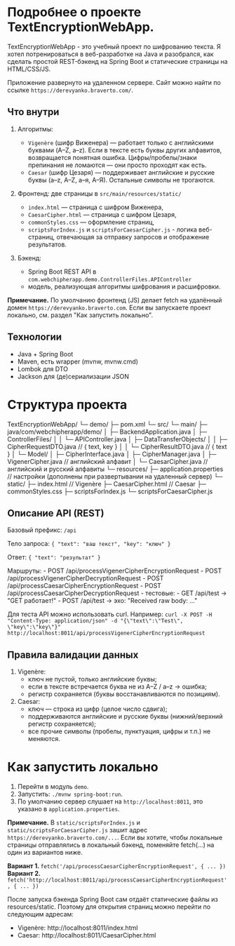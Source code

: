 # Подробнее о проекте TextEncryptionWebApp. 

TextEncryptionWebApp - это учебный проект по шифрованию текста. Я хотел потренироваться в веб-разработке на Java и разобрался, как сделать простой REST-бэкенд на Spring Boot и статические страницы на HTML/CSS/JS.

Приложение развернуто на удаленном сервере. Сайт можно найти по ссылке `https://derevyanko.braverto.com/`.

## Что внутри

1. Алгоритмы:

    - `Vigenère` (шифр Виженера) — работает только с английскими буквами (A–Z, a–z). Если в тексте есть буквы других алфавитов, возвращается понятная ошибка. Цифры/пробелы/знаки препинания не ломаются — они просто проходят как есть.
    - `Caesar` (шифр Цезаря) — поддерживает английские и русские буквы (a–z, A–Z, а–я, А–Я). Остальные символы не трогаются.

2. Фронтенд: две страницы в `src/main/resources/static/`

    - `index.html` — страница с шифром Виженера,
    - `CaesarCipher.html` — страница с шифром Цезаря,
    - `commonStyles.css` — оформление страниц,  
    - `scriptsForIndex.js` и `scriptsForCaesarCipher.js` - логика веб-страниц, отвечающая за отправку запросов и отображение результатов.

3. Бэкенд: 
    - Spring Boot REST API в `com.webchipherapp.demo.ControllerFiles.APIController`
    - модель, реализующая алгоритмы шифрования и расшифровки.

<b>Примечание.</b> По умолчанию фронтенд (JS) делает fetch на удалённый домен `https://derevyanko.braverto.com`. Если вы запускаете проект локально, см. раздел "Как запустить локально".


## Технологии

- Java + Spring Boot
- Maven, есть wrapper (mvnw, mvnw.cmd)
- Lombok для DTO
- Jackson для (де)сериализации JSON


# Структура проекта

TextEncryptionWebApp/
└─ demo/
   ├─ pom.xml
   └─ src/
      └─ main/
         ├─ java/com/webchipherapp/demo/
         │  ├─ BackendApplication.java
         │  ├─ ControllerFiles/
         │  │  └─ APIController.java
         │  ├─ DataTransferObjects/
         │  │  ├─ CipherRequestDTO.java   // { text, key }
         │  │  └─ CipherResultDTO.java    // { text }
         │  └─ Model/
         │     ├─ CipherInterface.java
         │     ├─ CipherManager.java
         │     ├─ VigenerCipher.java      // английский алфавит
         │     └─ CaesarCipher.java       // английский и русский алфавиты
         └─ resources/
            ├─ application.properties      // настройки (дополнены при развертывании на удаленный сервер)
            └─ static/
               ├─ index.html               // Vigenère
               ├─ CaesarCipher.html        // Caesar
               ├─ commonStyles.css
               ├─ scriptsForIndex.js
               └─ scriptsForCaesarCipher.js


## Описание API (REST)

Базовый префикс: `/api`

Тело запроса:
`{ "text": "ваш текст", "key": "ключ" }`

Ответ:
`{ "text": "результат" }`

Маршруты:
    - POST /api/processVigenerCipherEncryptionRequest
    - POST /api/processVigenerCipherDecryptionRequest
    - POST /api/processCaesarCipherEncryptionRequest
    - POST /api/processCaesarCipherDecryptionRequest
    - тестовые:
        - GET /api/test → "GET работает!"
        - POST /api/test → эхо: "Received raw body: ..."

Для теста API можно использовать curl.
Например: `curl -X POST -H "Content-Type: application/json" -d "{\"text\":\"Test\", \"key\":\"key\"}" http://localhost:8011/api/processVigenerCipherEncryptionRequest`


## Правила валидации данных

1. Vigenère:
    - ключ не пустой, только английские буквы;
    - если в тексте встречается буква не из A–Z / a–z → ошибка;
    - регистр сохраняется (буквы восстанавливаются по позициям).
2. Caesar:
    - ключ — строка из цифр (целое число сдвига);
    - поддерживаются английские и русские буквы (нижний/верхний регистр сохраняется);
    - все прочие символы (пробелы, пунктуация, цифры и т.п.) не меняются.


# Как запустить локально

1. Перейти в модуль `demo`.
2. Запустить: `./mvnw spring-boot:run`.
3. По умолчанию сервер слушает на `http://localhost:8011`, это указано в `application.properties`.

<b>Примечание.</b> В `static/scriptsForIndex.js` и `static/scriptsForCaesarCipher.js` зашит адрес `https://derevyanko.braverto.com/...`.
Если вы хотите, чтобы локальные страницы отправлялись в локальный бэкенд, поменяйте fetch(...) на один из вариантов ниже.

<b>Вариант 1. </b> `fetch('/api/processCaesarCipherEncryptionRequest', { ... })`
<b>Вариант 2. </b> `fetch('http://localhost:8011/api/processCaesarCipherEncryptionRequest', { ... })`

После запуска бэкенда Spring Boot сам отдаёт статические файлы из resources/static. Поэтому для открытия страниц можно перейти по следующим адресам:
 - Vigenère: http://localhost:8011/index.html
 - Caesar: http://localhost:8011/CaesarCipher.html
